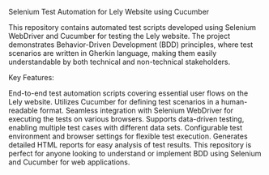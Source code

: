 Selenium Test Automation for Lely Website using Cucumber

This repository contains automated test scripts developed using Selenium WebDriver and Cucumber for testing the Lely website. The project demonstrates Behavior-Driven Development (BDD) principles, where test scenarios are written in Gherkin language, making them easily understandable by both technical and non-technical stakeholders.

Key Features:

End-to-end test automation scripts covering essential user flows on the Lely website.
Utilizes Cucumber for defining test scenarios in a human-readable format.
Seamless integration with Selenium WebDriver for executing the tests on various browsers.
Supports data-driven testing, enabling multiple test cases with different data sets.
Configurable test environment and browser settings for flexible test execution.
Generates detailed HTML reports for easy analysis of test results.
This repository is perfect for anyone looking to understand or implement BDD using Selenium and Cucumber for web applications.
